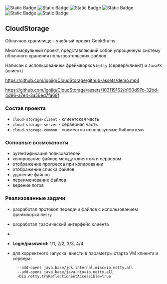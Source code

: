 ![Static Badge](https://img.shields.io/badge/Java-17-blue)
![Static Badge](https://img.shields.io/badge/Netty-yellow)
![Static Badge](https://img.shields.io/badge/JavaFX-17-blue)
![Static Badge](https://img.shields.io/badge/Log4j-blue)
![Static Badge](https://img.shields.io/badge/Sqlite-blue)
![Static Badge](https://img.shields.io/badge/Maven-blue)

## CloudStorage
Облачное хранилище - учебный проект GeekBrains

Многомодульный проект, представляющий собой упрощенную систему облачного хранения пользовательских файлов

Написан с использованием фреймворков `Netty` (сервер/клиент) и `JavaFX` (клиент)

https://github.com/igojig/CloudStorage/github-assets/demo.mp4



https://github.com/igojig/CloudStorage/assets/103119162/b100d97c-32bd-4d96-a7e4-3a56ed7fa68f


### Состав проекта

  - `cloud-storage-client` - клиентская часть
  - `cloud-storage-server` - серверная часть
  - `cloud-storage-common` - совместно используемые библиотеки
### Основные возможности
 - аутентификация пользователей
 - копирование файлов между клиентом и сервером
 - отображение прогресса при копировании
 - отображение списка файлов
 - удаление файлов
 - переименование файлов
 - ведение логов



### Реализованные задачи
 - разработал протокол передачи файлов с использованием фреймворка `Netty`
 - разработал графический интерфейс клиента
 - 


- **Login/password:** 1/1, 2/2, 3/3, 4/4

- для корректного запуска: внести в параметры старта VM клиента и сервера:
  ```
    --add-opens java.base/jdk.internal.misc=io.netty.all
    --add-opens java.base/java.nio=io.netty.all
    -Dio.netty.tryReflectionSetAccessible=true
  ```
    
